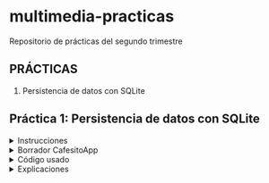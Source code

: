 # multimedia-practicas

Repositorio de prácticas del segundo trimestre

## PRÁCTICAS

1. Persistencia de datos con SQLite


## Práctica 1: Persistencia de datos con SQLite
<details>
  <summary>Instrucciones</summary>
  <p>
    Tenéis que una aplicación para gestionar una lista de clientes de cualquier tipo con campos: Nombre y Apellidos, email, teléfono fijo y móvil.
1.- Se podrá visualizar todos los elementos de la lista en un ListView. Desde el ListView se podrá seleccionar un elemento para mostrarlo en detalle, modificarlo, o borrarlo.
2.- Se podrá insertar un elemento y borrar toda la lista.
3.- Los elementos se guardarán en una base de datos SQLite.
4.- Al salir se guardarán un dato cualquiera, la fecha y la hora en key-values, que se mostrarán al arrancar la aplicación en un Toast.

Sobre el punto 4, dentro de la persistencia de datos cómo habréis podido ver en el tercer enlace se encuentra el almacenamiento clave/valor de las preferencias de la aplicación. Haciendo uso de las preferencias de la aplicación y de los eventos de una actividad (https://multimedia.codeandcoke.com/_detail/apuntes:activity_lifecycle.png?id=apuntes%3Aandroid) debéis de guardar la fecha y hora al cerrar la actividad (onclose) y mostrar el toast al iniciar (oncreate). La primera vez que no tenga datos, podéis escribir o la fecha y hora actual o un mensaje de "Primera vez".
  </p>
  <p>https://developer.android.com/training/data-storage/sqlite</p>
  <p>http://www.hermosaprogramacion.com/2014/10/android-sqlite-bases-de-datos/</p>
  <p>http://developer.android.com/intl/es/training/basics/data-storage/index.html</p>
  <p>http://www.developandsys.es/shared-preferences/</p>
</details>

<details>
  <summary>Borrador CafesitoApp</summary>

### CafesitoApp

#### Objetivo
Una aplicación para que no olvidar devolver ese cafelito al que nos invitaron

#### Estructura Datos

Clase Cafetero
  - NombreCompleto (Nombre, apellidos, sobrenombre etc.)
  - Mv(puede server para hacer un Bizum, mandarle un whatsapp)
  - numCafe: Integer (nº de cafés que le debemos)
  - tipoCafe (descripcion de cómo le gusta el café)

#### Activities
Activities
1. Lista de cafeteros: Nombre-----NumCafe (tlf no aparece)->ListaCafeteros
    - Botón flotante: nuevo cafetero
    - Deslizas derecha: elimina un cafetero
    - Botón flotante: eliminar todos
2. Cafetero: Al pulsar sobre un cafetero me muestra una pantalla en grande con:
    - Nombre: Arriba centrado (banda ancha ocupa toda la pantalla)
    - Mv: debajo
    - numCafe que le debemos: en grande
    - tipo café: cómo le gusta el café: LinedTextView - descripción de cómo le gusta el café
    -MODO VISION: Muestra los datos
    -MODO EDICIÓN: Modo edición-> Al hacer doble click nos deja editar todos los campos
3. EliminarTodos: sale un botón rojo que, al darle, se eliminan todos los cafeteros

#### Aspecto
  Colores marrones

#### Compatibilidad
  Desde 8.0 (Oreo)

#### Idea
  Si desplazo a la izquierda disminuye
  Si desplazo a la derecha aumenta
  Si es cero y desplazo a la izquierda elimino ítem
  Si pantalla principal, en el toolbar hay un botón que lleva a actividad 3 (ElimintarTodos)
</details>

<details>
  <summary>Código usado</summary>

  #### Interfaces
    * View.OnClickListener
    * Parceable
    * OnCafeteroListener(custom): onCafeteroClick()
    
  #### Clase: métodos
    * Activity: startActivity(); getActivity(); getIntent();
    * Log: d(); i() ;
    * RecyclerView.ViewHolder: setText(); getAdapterPosition()
    * RecyclerView.Adapter<>: onCreateViewHolder(); onBindViewHolder(); getItemCount()
    * View: findViewById(); setOnClickListener(); getLineHeight(); getHeight(); onDraw(); setVisibility();setBackgroundColor();    setTextColor();
    * ArrayList<>: get(); size()
    * LayoutInflater: from(); inflate()
    * ViewGroup: getContext();
    * LinearLayoutManager
    * RecyclerView: setLayoutManager(); setAdapter(); addItemDecoration()
    * RecyclerView.ItemDecoration: getItemOffSets()
    * Rect
    * AppCompatActivity: setSupportActionBar(); setTitle()
    * Intent: putExtra(); getParceableExtra(); hasExtra()
    * Rect
    * Paint: setStyle(); setSTrokeWidth(); setColor()
    * Canvas: drawLine()
    * TextView: getLineBounds()

    
  #### GUI Elements: atributo=valor
    * LinearLayout: orientation; weightSum; background; gravity
    * View
    * TextView: lines; textSize; padding; textColor; textSize; layout_margin_start; setText()
    * RecyclerView: orientation; padding; layout_behaviour="@string/appbar_scrolling_view_behaviour"
    * CoordinatorLayout
    * AppBarLayout
    * ToolBar: layout_height="?attr/actionBarSize"; layout_scrollFlags="scroll"
    * include
    * LinearLayout
    * ConstraintLayout
    * RelativeLayout: visibility="visible/gone";
    * ImageButton: layout_centerInParent; background ="?attr/selectableItemBackGround"
    * LinedEditText(custom)
    * shape: shape="rectangle"
      * stroke: width; color
      * corner: radius
      * solid: color;

  
  #### Otros recursos usados
    * themes.xml
    * colors.xml
    * values.xml (acceso a través de ?attr) & (acceso a través de "@string/appbar_scrolling...)
    * AndroidManifest.xml

  
</details>

<details>
  <summary>Explicaciones</summary>

  #### Implementación del RecyclerView
    1. Crear layout para un solo item (layout_cafetero_list_item.xml)
    2. Crear el adaptador
      1. Creamos clase java
      2. Anidamos una clase que hereda de RecyclerVew.ViewHolder. En ella añadimos atributos y referenciamos los widgets.
      3. En la clase adaptadora añadimos herencia de RecyclerView.Adapter. Le pasamos como tipo la clase anidada.
      4. Añadimos un ArrayList a la clase adaptadora
      5. Sobreescribimos
        * onCreateViewHolder() 
          1. `View view = LayoutInflater.from(viewGroup.getContext()).inflate(R.layout.nombreLayout, viewGroup, false );`
          2. return new ViewHolder(view)
        * onBindViewHolder()
          1. viewHolder.atributo.setText(array.get(pos)).getNombreAtributo()) -> por cada widget
    3. Implementar el widget
      1. Añadimos un RecyclerView al layout que muestra la lista de ítems
      2. En Java
        * Referenciamos: Array, adaptador y recyclerview
        * Pasamos al recyclerview una instancia del adaptador y una instancia de LinearLayoutManager

  #### Separar los items con ItemDecorator
    1. Se crea una clase que herede de RecyclerView.ItemDecoration
    2. Se sobreescribe getItemOffset
    3. Se le pasa una instancia de este objeto al recyclerview

  #### Añadir un ActionBar personalizado con comportamiento
    1. Desactivar el ActionBar por defecto: en themes.xml sustituir DarkActionBar por NoActionBar
    2. Seguir la documentacion de https://material.io/components/app-bars-top/android#using-top-app-bars
  
  #### Implementar OnClickListener (buenas prácticas)
    Resumen: Definimos una interfaz, que será ejecutada por cada ítem cuando se click sobre él.

    Aclaración: Cada ítem del recyclerview es un ViewHolder

    Para entender mejor la implementación pensemos en lo que queremos que ocurra desde el punto de vista de la ejecución.

    Ejecución:
      1. El Activity implementa una interfaz
      2. El Activity, al instanciar el adaptador, le pasa dicha interfaz.
      3. Dentro de la clase adaptadora, ésta instancia la interfaz y se la pasa a ViewHolder
      4. Dentro de ViewHolder, ésta clase implementa la interfaz OnClickListener
      5. ViewHolder, cada vez que crea un ítem, le aplica OnClickListener (ahora cada ítem notará clicks)
      6. ViewHolder sobreescribe onClick(), donde usa la interfaz, invoca el método onCafeteroClick pasándole la posición del ítem
      7. ¿Cómo le pasa la posición del ítem? Usando el método getAdapterPosition()

    Implementación:

    1. En clase Adaptadora: Definimos, instanciamos y pasamos a la clase anidada la Interfaz:
    2. En clase anidada ViewHolder: 
      * Implementa OnClickListener
      * Aplica OnClickListener a cada ítem
      * Sobreescribe onClick: usa la interfaz y le pasa la posición del ítem como parámetro gracias a getAdapterPosition()
    3. Sobreescribimos onClick() 

  Interfaz:
  ```java
  public interface OnCafeteroListener{
      void onCafeteroClick(Integer position);
  }
  ```
  Sobreescritura de onClick()

  ```java
  @Override
        public void onClick(View v) {
            onCafeteroListener.onCafeteroClick(getAdapterPosition());
        }
  ```

  #### Creación de activity nº 2 + mandar objetos entre activity1 y activity2(Cafetero Activity)

  Resumen: 
    - Este activity mostrará los detalles de cada ítem. 
    - Tendrá dos modos: Lectura y Escritura

    1. Crear Empty Activity usando generandor de código(genera layout y lo añade a androidManifest.xml )
    2. Hacer el objeto Parcelable (añadir métodos + implementación)
    3. Crear un Intent y adjuntarle un Bundle con el objeto deseado
    4. Recuperar el objeto en el activity nº2
    5. Con el método getIntent().hasExtra() podemo discriminar de qué activity viene el Itent

  #### Algunas notas sobre Layouts

    * weightSum: Si un elto padre tiene 100 como valor, podemos poner después el atributo layout_weight a los hijos para que ocupen un porcentaje del mismo, no sin antes poner layout_height/width a 0dp.
    * RelativeLayout: permite usar layout_centerInParent en los hijos. Es útil para manejar botones e imágenes centradas.
    * <include layout=""> permite anidar unos layouts dentro de otros y tener el código modularizado.
    * android:gravity es muy útil para posicionar texto
  
  #### Crear el componente AppCompatEditText

  Resumen: Crearemos un EditText personalizado, que tiene dibujadas líneas como si fuera papel de un cuaderno de notas.

    1. Crear una clase java que herede de AppCompatEditText
    2. Usar constructor que tenga el objeto AttributeSet como parámetro (importante)
    3. Sobreescribir onDraw() y, usando el objeto Rect + Paint dibujar líneas (ver código)
    4. Referenciar dicho componente en el layout

  #### Usar un drawable <shape> para redondear bordes
    1. Crear un drawable resource
    2. Usar <shape><stroke><corners> para definir el borde deseado
    3. Añadir al widget el atributo background referenciando el drawable.xml creado (mirar codigo)

  #### View + Edit en el mismo activity

    Resumen: Decido diseñar la app de tal manera que la opción READ y la opción EDIT del CRUD se muestren en la misma activity.
    Lo que hago es guardar un estado del activity en la variable "modo". Cuando se pulsa el botón flotante los widgets cambian de
    color, algunos desaparecen de la vista (View.changevisibility()) para dar paso a EditText etc. Lo importante es que el usuario
    puede modificar los datos y, al volver a pulsar el botón flotante, el objeto se actualiza.

    Sin embargo aquí me estoy encontrando un problema y es que parece que cuando hacemos Intent.putExtra() no estamos pasando una
    referencia al objeto sino sólo la información que tiene el objeto, así cuando intento actualizar los datos del objeto para que los cambios sean permanentes, esto no ocurre.

    Así que de momento, los cambios que se hacen en el activity 1 no son permanentes. Veremos más adelante si lo puedo solucionar.
  
  ![demoCafesito1](https://media.giphy.com/media/eIXHsniyNp04pjPETN/giphy.gif)
  


  
  
  

</details>



